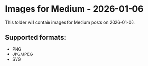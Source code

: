 # Images for Medium - 2026-01-06

This folder will contain images for Medium posts on 2026-01-06.

## Supported formats:
- PNG
- JPG/JPEG
- SVG
